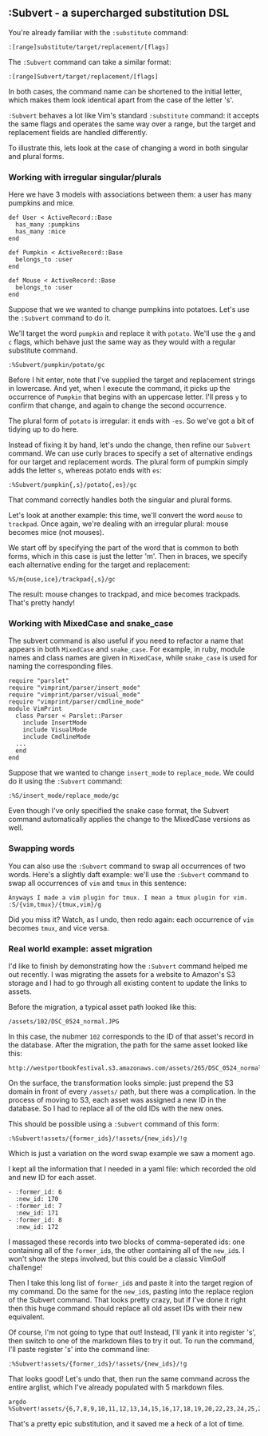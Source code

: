## :Subvert - a supercharged substitution DSL

You're already familiar with the `:substitute` command:

    :[range]substitute/target/replacement/[flags]

The `:Subvert` command can take a similar format:

    :[range]Subvert/target/replacement/[flags]

In both cases, the command name can be shortened to the initial letter, which makes them look identical apart from the case of the letter 's'.

`:Subvert` behaves a lot like Vim's standard `:substitute` command: it accepts the same flags and operates the same way over a range, but the target and replacement fields are handled differently.

To illustrate this, lets look at the case of changing a word in both singular and plural forms.

### Working with irregular singular/plurals

Here we have 3 models with associations between them: a user has many pumpkins and mice. 

    def User < ActiveRecord::Base
      has_many :pumpkins
      has_many :mice
    end

    def Pumpkin < ActiveRecord::Base
      belongs_to :user
    end

    def Mouse < ActiveRecord::Base
      belongs_to :user
    end

Suppose that we we wanted to change pumpkins into potatoes. Let's use the `:Subvert` command to do it.

We'll target the word `pumpkin` and replace it with `potato`. We'll use the `g` and `c` flags, which behave just the same way as they would with a regular substitute command.

    :%Subvert/pumpkin/potato/gc

Before I hit enter, note that I've supplied the target and replacement strings in lowercase. And yet, when I execute the command, it picks up the occurrence of `Pumpkin` that begins with an uppercase letter. I'll press `y` to confirm that change, and again to change the second occurrence.

The plural form of `potato` is irregular: it ends with `-es`. So we've got a bit of tidying up to do here.

Instead of fixing it by hand, let's undo the change, then refine our `Subvert` command. We can use curly braces to specify a set of alternative endings for our target and replacement words. The plural form of pumpkin simply adds the letter `s`, whereas potato ends with `es`:

    :%Subvert/pumpkin{,s}/potato{,es}/gc

That command correctly handles both the singular and plural forms.

Let's look at another example: this time, we'll convert the word `mouse` to `trackpad`. Once again, we're dealing with an irregular plural: mouse becomes mice (not mouses).

We start off by specifying the part of the word that is common to both forms, which in this case is just the letter 'm'. Then in braces, we specify each alternative ending for the target and replacement:

    %S/m{ouse,ice}/trackpad{,s}/gc

The result: mouse changes to trackpad, and mice becomes trackpads. That's pretty handy!

### Working with MixedCase and snake_case

The subvert command is also useful if you need to refactor a name that appears in both `MixedCase` and `snake_case`. For example, in ruby, module names and class names are given in `MixedCase`, while `snake_case` is used for naming the corresponding files. 

    require "parslet"
    require "vimprint/parser/insert_mode"
    require "vimprint/parser/visual_mode"
    require "vimprint/parser/cmdline_mode"
    module VimPrint
      class Parser < Parslet::Parser
        include InsertMode
        include VisualMode
        include CmdlineMode
      ...
      end
    end

Suppose that we wanted to change `insert_mode` to `replace_mode`. We could do it using the `:Subvert` command:

    :%S/insert_mode/replace_mode/gc

Even though I've only specified the snake case format, the Subvert command automatically applies the change to the MixedCase versions as well.

### Swapping words

You can also use the `:Subvert` command to swap all occurrences of two words. Here's a slightly daft example: we'll use the `:Subvert` command to swap all occurrences of `vim` and `tmux` in this sentence:

    Anyways I made a vim plugin for tmux. I mean a tmux plugin for vim.
    :S/{vim,tmux}/{tmux,vim}/g

Did you miss it? Watch, as I undo, then redo again: each occurrence of `vim` becomes `tmux`, and vice versa.

### Real world example: asset migration

I'd like to finish by demonstrating how the `:Subvert` command helped me out recently. I was migrating the assets for a website to Amazon's S3 storage and I had to go through all existing content to update the links to assets.

Before the migration, a typical asset path looked like this:

    /assets/102/DSC_0524_normal.JPG

In this case, the nubmer `102` corresponds to the ID of that asset's record in the database. After the migration, the path for the same asset looked like this:

    http://westportbookfestival.s3.amazonaws.com/assets/265/DSC_0524_normal.JPG

On the surface, the transformation looks simple: just prepend the S3 domain in front of every `/assets/` path, but there was a complication. In the process of moving to S3, each asset was assigned a new ID in the database. So I had to replace all of the old IDs with the new ones.

This should be possible using a `:Subvert` command of this form:

    :%Subvert!assets/{former_ids}/!assets/{new_ids}/!g

Which is just a variation on the word swap example we saw a moment ago.

I kept all the information that I needed in a yaml file: which recorded the old and new ID for each asset. 

    - :former_id: 6
      :new_id: 170
    - :former_id: 7
      :new_id: 171
    - :former_id: 8
      :new_id: 172

I massaged these records into two blocks of comma-seperated ids: one containing all of the `former_id`s, the other containing all of the `new_id`s. I won't show the steps involved, but this could be a classic VimGolf challenge!

Then I take this long list of `former_id`s and paste it into the target region of my command. Do the same for the `new_id`s, pasting into the replace region of the Subvert command. That looks pretty crazy, but if I've done it right then this huge command should replace all old asset IDs with their new equivalent.

Of course, I'm not going to type that out! Instead, I'll yank it into register 's', then switch to one of the markdown files to try it out. To run the command, I'll paste register 's' into the command line:

    :%Subvert!assets/{former_ids}/!assets/{new_ids}/!g

That looks good! Let's undo that, then run the same command across the entire arglist, which I've already populated with 5 markdown files.

    argdo %Subvert!assets/{6,7,8,9,10,11,12,13,14,15,16,17,18,19,20,22,23,24,25,26,27,28,29,30,31,32,33,34,35,36,37,38,40,41,42,43,44,45,46,47,48,49,50,51,52,53,54,55,56,57,58,59,60,61,62,63,64,65,66,67,68,69,70,71,72,73,74,75,76,77,78,79,80,81,82,83,84,85,86,87,88,89,90,91,92,93,94,95,96,97,98,99,100,101,102,103,104,105,106,107,108,110,112,114,116,118,120,122,124,126,128,130,132,133,134,135,136,137,138,139,140,141,142,143,144,145,147,149,151,153,154,155,156,157,158,159,160,161,162,163,164,165,166,167,168,169,170,171,172,173,174,175,176,177,178,179,180,181,182,183,185,186,187,188,189,190}/!assets/{170,171,172,173,174,175,176,177,178,179,180,181,182,183,184,185,186,187,188,189,190,191,192,193,194,195,196,197,198,199,200,201,203,204,205,206,207,208,209,210,211,212,213,214,215,216,217,218,219,220,221,222,223,224,225,226,227,228,229,230,231,232,233,234,235,236,237,238,239,240,241,242,243,244,245,246,247,248,249,250,251,252,253,254,255,256,257,258,259,260,261,262,263,264,265,266,267,268,269,270,271,273,275,277,279,281,283,285,287,289,291,293,295,296,297,298,299,300,301,302,303,304,305,306,307,308,310,312,314,316,317,318,319,320,321,322,323,324,325,326,327,328,329,330,331,332,333,334,335,336,337,338,339,340,341,342,343,344,345,346,347,348,349,350,351,352}/!gc

That's a pretty epic substitution, and it saved me a heck of a lot of time.
